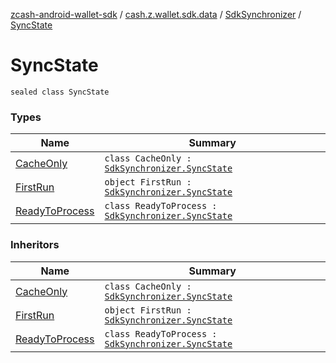 [zcash-android-wallet-sdk](../../../index.md) / [cash.z.wallet.sdk.data](../../index.md) / [SdkSynchronizer](../index.md) / [SyncState](./index.md)

# SyncState

`sealed class SyncState`

### Types

| Name | Summary |
|---|---|
| [CacheOnly](-cache-only/index.md) | `class CacheOnly : `[`SdkSynchronizer.SyncState`](./index.md) |
| [FirstRun](-first-run.md) | `object FirstRun : `[`SdkSynchronizer.SyncState`](./index.md) |
| [ReadyToProcess](-ready-to-process/index.md) | `class ReadyToProcess : `[`SdkSynchronizer.SyncState`](./index.md) |

### Inheritors

| Name | Summary |
|---|---|
| [CacheOnly](-cache-only/index.md) | `class CacheOnly : `[`SdkSynchronizer.SyncState`](./index.md) |
| [FirstRun](-first-run.md) | `object FirstRun : `[`SdkSynchronizer.SyncState`](./index.md) |
| [ReadyToProcess](-ready-to-process/index.md) | `class ReadyToProcess : `[`SdkSynchronizer.SyncState`](./index.md) |
